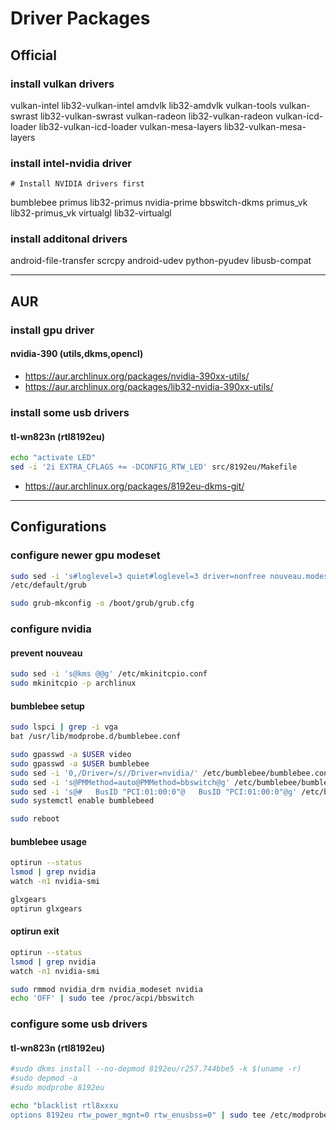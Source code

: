 # Driver Packages

## Official

### install vulkan drivers

vulkan-intel lib32-vulkan-intel
amdvlk lib32-amdvlk vulkan-tools
vulkan-swrast lib32-vulkan-swrast
vulkan-radeon lib32-vulkan-radeon
vulkan-icd-loader lib32-vulkan-icd-loader
vulkan-mesa-layers lib32-vulkan-mesa-layers

### install intel-nvidia driver

```
# Install NVIDIA drivers first
```

bumblebee primus lib32-primus
nvidia-prime bbswitch-dkms
primus_vk lib32-primus_vk
virtualgl lib32-virtualgl

### install additonal drivers

android-file-transfer
scrcpy android-udev
python-pyudev
libusb-compat

--------------------------------------------------------------------------------

## AUR

### install gpu driver

#### nvidia-390 (utils,dkms,opencl)

- https://aur.archlinux.org/packages/nvidia-390xx-utils/
- https://aur.archlinux.org/packages/lib32-nvidia-390xx-utils/

### install some usb drivers

#### tl-wn823n (rtl8192eu)

```sh
echo "activate LED"
sed -i '2i EXTRA_CFLAGS += -DCONFIG_RTW_LED' src/8192eu/Makefile
```

- https://aur.archlinux.org/packages/8192eu-dkms-git/

--------------------------------------------------------------------------------

## Configurations

### configure newer gpu modeset

```sh
sudo sed -i 's#loglevel=3 quiet#loglevel=3 driver=nonfree nouveau.modeset=0 i915.modeset=1 radeon.modeset=1 quiet#' \
/etc/default/grub

sudo grub-mkconfig -o /boot/grub/grub.cfg
```

### configure nvidia

#### prevent nouveau

```sh
sudo sed -i 's@kms @@g' /etc/mkinitcpio.conf
sudo mkinitcpio -p archlinux
```

#### bumblebee setup

```sh
sudo lspci | grep -i vga
bat /usr/lib/modprobe.d/bumblebee.conf

sudo gpasswd -a $USER video
sudo gpasswd -a $USER bumblebee
sudo sed -i '0,/Driver=/s//Driver=nvidia/' /etc/bumblebee/bumblebee.conf
sudo sed -i 's@PMMethod=auto@PMMethod=bbswitch@g' /etc/bumblebee/bumblebee.conf
sudo sed -i 's@#   BusID "PCI:01:00:0"@   BusID "PCI:01:00:0"@g' /etc/bumblebee/xorg.conf.nvidia
sudo systemctl enable bumblebeed

sudo reboot
```

#### bumblebee usage

```sh
optirun --status
lsmod | grep nvidia
watch -n1 nvidia-smi

glxgears
optirun glxgears
```

#### optirun exit

```sh
optirun --status
lsmod | grep nvidia
watch -n1 nvidia-smi

sudo rmmod nvidia_drm nvidia_modeset nvidia
echo 'OFF' | sudo tee /proc/acpi/bbswitch
```

### configure some usb drivers

#### tl-wn823n (rtl8192eu)

```sh
#sudo dkms install --no-depmod 8192eu/r257.744bbe5 -k $(uname -r)
#sudo depmod -a
#sudo modprobe 8192eu

echo "blacklist rtl8xxxu
options 8192eu rtw_power_mgnt=0 rtw_enusbss=0" | sudo tee /etc/modprobe.d/rtl8xxxu.conf
```
